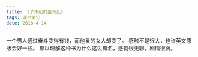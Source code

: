 ```yaml
---
title: 《了不起的盖茨比》
tags: 读书笔记
date: 2018-4-14
---
```

一个男人通过奋斗变得有钱，而他爱的女人却变了。
感触不是很大，也许英文原版会好一些。
那以理解这种书为什么这么有名，感觉很无聊，剧情很弱。
